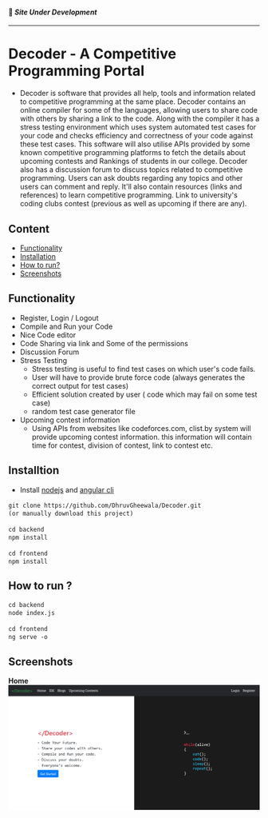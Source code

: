 #### 🔴 **_Site Under Development_**
---

# Decoder - A Competitive Programming Portal
 - Decoder is software that provides all help, tools and information related to competitive programming at the same place. Decoder contains an online compiler for some of the languages, allowing users to share code with others by sharing a link to the code. Along with the compiler it has a stress testing environment which uses system automated test cases for your code and checks efficiency and correctness of your code against these test cases. This software will also utilise APIs provided by some known competitive programming platforms to fetch the details about upcoming contests and Rankings of students in our college. Decoder also has a discussion forum to discuss topics related to competitive programming. Users can ask doubts regarding any topics and other users can comment and reply. It'll also contain resources (links and references) to learn competitive programming. Link to university's coding clubs contest (previous as well as upcoming if there are any).

## Content
- [Functionality](#functionality)
- [Installation](#installtion)
- [How to run?](#how-to-run-)
- [Screenshots](#screenshots)

## Functionality
 - Register, Login / Logout
 - Compile and Run your Code
 - Nice Code editor
 - Code Sharing via link and Some of the permissions
 - Discussion Forum
 - Stress Testing
   - Stress testing is useful to find test cases on which user's code fails.
   - User will have to provide brute force code (always generates the correct output for test cases)
   - Efficient solution created by user ( code which may fail on some test case)
   - random test case generator file
 - Upcoming contest information
   - Using APIs from websites like codeforces.com, clist.by system will provide upcoming contest information. this information will contain time for contest, division of contest, link to contest etc. 

## Installtion
- Install [nodejs](https://nodejs.org/en/) and [angular cli](https://cli.angular.io/)
```
git clone https://github.com/DhruvGheewala/Decoder.git 
(or manually download this project)

cd backend
npm install

cd frontend
npm install
```

## How to run ?
```
cd backend
node index.js
   
cd frontend
ng serve -o
```

## Screenshots

**Home**
![home page](screenshots/home.PNG)
